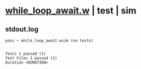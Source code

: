 # [while_loop_await.w](../../../../../examples/tests/valid/while_loop_await.w) | test | sim

## stdout.log
```log
pass ─ while_loop_await.wsim (no tests)
 
 
Tests 1 passed (1)
Test Files 1 passed (1)
Duration <DURATION>
```

